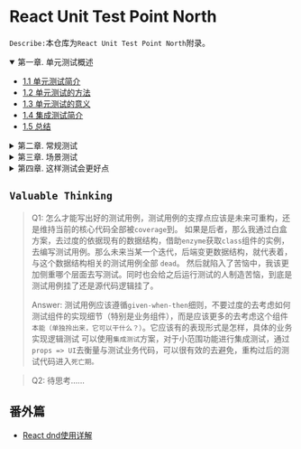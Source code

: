 # React Unit Test Point North

`Describe:`本仓库为`React Unit Test Point North`附录。

<!-- TOC depthFrom:2 orderedList:true -->

<details open>
<summary>
<a>第一章. 单元测试概述</a>
</summary>

- [1.1 单元测试简介](./docs/unit-1/1-1.md)
- [1.2 单元测试的方法](./docs/unit-1/1-2.md)
- [1.3 单元测试的意义](./docs/unit-1/1-3.md)
- [1.4 集成测试简介](./docs/unit-1/1-4.md)
- [1.5 总结](./docs/unit-1/1-5.md)
    
</details>

<details>
<summary>
<a>第二章. 常规测试</a>
</summary>

- [2.1 怎么开始测试](./docs/unit-2/2-1.md)
- [2.2 state测试--class组件](./docs/unit-2/2-2.md)
- [2.3 state测试--function组件](./docs/unit-2/2-3.md)
- [2.4 props测试](./docs/unit-2/2-4.md)
- [2.5 context测试](./docs/unit-2/2-5.md)
- [2.6 hooks测试](./docs/unit-2/2-6.md)
- [2.7 redux测试](./docs/unit-2/2-7.md)
    
</details>

<details>
<summary>
<a>第三章. 场景测试</a>
</summary>

- [3.1 Module模块模拟测试](./docs/unit-3/3-1.md)
- [3.2 Fetch请求模拟](./docs/unit-3/3-2.md)
- [3.3 setTimeout模拟与加快执行](./docs/unit-3/3-3.md)
- [3.4 node&dom env环境切换](./docs/unit-3/3-4.md) 
    
</details>

<details>
<summary>
<a>第四章. 这样测试会更好点</a>
</summary>

- [4.1 你的测试遇到瓶颈了吗](./docs/unit-4/4-1.md)
- [4.2 怎么去组织测试模块会比较好点](./docs/unit-4/4-2.md)
    
</details>

<!-- /TOC -->

## `Valuable Thinking`

> Q1: 怎么才能写出好的测试用例，测试用例的支撑点应该是未来可重构，还是维持当前的核心代码全部被`coverage`到。
      如果是后者，那么我通过白盒方案，去过度的依据现有的数据结构，借助`enzyme`获取`class`组件的实例，去编写测试用例。那么未来当某一个迭代，后端变更数据结构，就代表着，与这个数据结构相关的测试用例全部 `dead`。
      然后就陷入了苦恼中，我该更加侧重哪个层面去写测试。同时也会给之后运行测试的人制造苦恼，到底是测试用例挂了还是源代码逻辑挂了。
>
> Answer: 测试用例应该遵循`given-when-then`细则，不要过度的去考虑如何测试组件的实现细节（特别是业务组件），而是应该更多的去考虑这个组件`本能（单独拎出来，它可以干什么？）`。它应该有的表现形式是怎样，具体的业务实现逻辑测试
>可以使用`集成测试`方案，对于小范围功能进行集成测试，通过 `props => UI`去衡量与测试业务代码，可以很有效的去避免，重构过后的测试代码进入`死亡期。`
>

> Q2: 待思考......


## 番外篇 

- [React dnd使用详解](./docs/extra-story/2020-10-26-1.md)